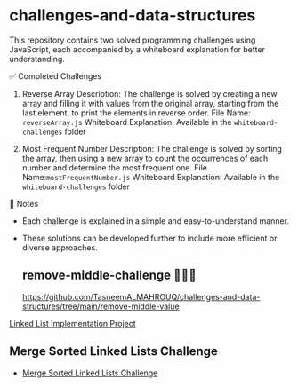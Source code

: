 # challenges-and-data-structures

This repository contains two solved programming challenges using JavaScript, each accompanied by a whiteboard explanation for better understanding.



 ✅ Completed Challenges

 1. Reverse Array
Description: The challenge is solved by creating a new array and filling it with values from the original array, starting from the last element, to print the elements in reverse order.
File Name: `reverseArray.js`
Whiteboard Explanation: Available in the `whiteboard-challenges` folder



 2. Most Frequent Number
Description: The challenge is solved by sorting the array, then using a new array to count the occurrences of each number and determine the most frequent one.
File Name:`mostFrequentNumber.js`
Whiteboard Explanation: Available in the `whiteboard-challenges` folder



 📝 Notes
- Each challenge is explained in a simple and easy-to-understand manner.
- These solutions can be developed further to include more efficient or diverse approaches.



  ## remove-middle-challenge  📢👩‍💻
  https://github.com/TasneemALMAHROUQ/challenges-and-data-structures/tree/main/remove-middle-value


[Linked List Implementation Project](https://github.com/TasneemALMAHROUQ/challenges-and-data-structures/tree/main/Data%20Structures/LinkedList/Linked-List-Implementation)

## Merge Sorted Linked Lists Challenge
- [Merge Sorted Linked Lists Challenge](https://github.com/TasneemALMAHROUQ/challenges-and-data-structures/tree/main/Data%20Structures/LinkedList/Linked-List-Implementation/MergeSorted)

